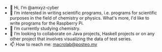 - 👋 Hi, I’m @amxyz-cyber
- 👀 I’m interested in writing scientific programs, i.e. programs for scientific purposes in the field of chemistry or physics. What's more, I'd like to write programs for the Raspberry Pi.
- 🌱 I’m currently studying chemistry.
- 💞️ I’m looking to collaborate on Java projects, Haskell projects or on any other project that involves visualizing the data of test series.
- 📫 How to reach me: macrolab@posteo.my

<!---
amxyz-cyber/amxyz-cyber is a ✨ special ✨ repository because its `README.md` (this file) appears on your GitHub profile.
You can click the Preview link to take a look at your changes.
--->
